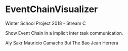 # EventChainVisualizer
Winter School Project 2018 - Stream C



Show Event Chain in a implicit inter task communication.


Aly Sakr
Mauricio Camacho
Bui The Bao
Jean Herrera